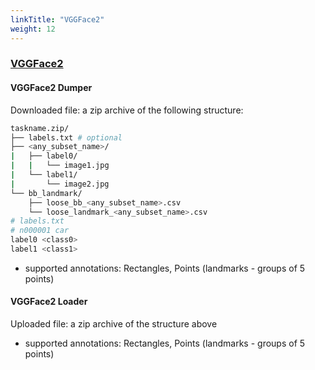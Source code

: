 ```yaml
---
linkTitle: "VGGFace2"
weight: 12
---
```


### [VGGFace2](https://github.com/ox-vgg/vgg_face2)<a id="vggface2" />

#### VGGFace2 Dumper

Downloaded file: a zip archive of the following structure:

```bash
taskname.zip/
├── labels.txt # optional
├── <any_subset_name>/
|   ├── label0/
|   |   └── image1.jpg
|   └── label1/
|       └── image2.jpg
└── bb_landmark/
    ├── loose_bb_<any_subset_name>.csv
    └── loose_landmark_<any_subset_name>.csv
# labels.txt
# n000001 car
label0 <class0>
label1 <class1>
```

- supported annotations: Rectangles, Points (landmarks - groups of 5 points)

#### VGGFace2 Loader

Uploaded file: a zip archive of the structure above

- supported annotations: Rectangles, Points (landmarks - groups of 5 points)
